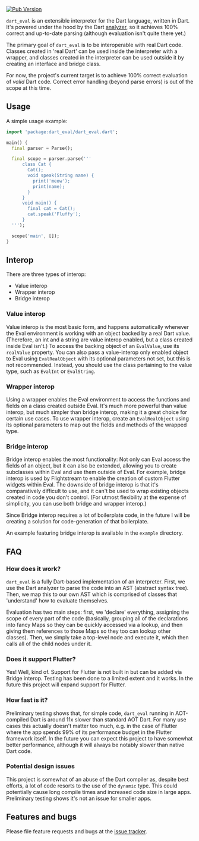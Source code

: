 [![Pub Version](https://img.shields.io/pub/v/dart_eval?color=teal)](https://pub.dev/packages/dart_eval)


`dart_eval` is an extensible interpreter for the Dart language, written in Dart. 
It's powered under the hood by the Dart [analyzer](https://pub.dev/packages/analyzer),
so it achieves 100% correct and up-to-date parsing (although evaluation isn't quite there yet.)

The primary goal of `dart_eval` is to be interoperable with real Dart code.
Classes created in 'real Dart' can be used inside the interpreter with a
wrapper, and classes created in the interpreter can be used outside it by
creating an interface and bridge class.

For now, the project's current target is to achieve 100% correct evaluation of *valid*
Dart code. Correct error handling (beyond parse errors) is out of the scope at this
time.

## Usage

A simple usage example:

```dart
import 'package:dart_eval/dart_eval.dart';

main() {
  final parser = Parse();

  final scope = parser.parse('''
      class Cat {
        Cat();
        void speak(String name) {
          print('meow');
          print(name);
        }
      }
      void main() {
        final cat = Cat();
        cat.speak('Fluffy');
      }
  ''');

  scope('main', []);
}
```

## Interop

There are three types of interop:
* Value interop
* Wrapper interop
* Bridge interop

### Value interop

Value interop is the most basic form, and happens automatically whenever the Eval
environment is working with an object backed by a real Dart value. (Therefore, an
int and a string are value interop enabled, but a class created inside Eval isn't.)
To access the backing object of an `EvalValue`, use its `realValue` property. You
can also pass a value-interop only enabled object to Eval using `EvalRealObject`
with its optional parameters not set, but this is not recommended. Instead, you
should use the class pertaining to the value type, such as `EvalInt` or `EvalString`.

### Wrapper interop

Using a wrapper enables the Eval environment to access the functions and fields on
a class created outside Eval. It's much more powerful than value interop, but much
simpler than bridge interop, making it a great choice for certain use cases. To use
wrapper interop, create an `EvalRealObject` using its optional parameters to map out
the fields and methods of the wrapped type.

### Bridge interop

Bridge interop enables the most functionality: Not only can Eval access the fields
of an object, but it can also be extended, allowing you to create subclasses within Eval
and use them outside of Eval. For example, bridge interop is used by 
Flightstream to enable the creation of custom Flutter widgets within Eval. 
The downside of bridge interop is that it's comparatively difficult to use, and
it can't be used to wrap existing objects created in code you don't control. (For utmost
flexibility at the expense of simplicity, you can use both bridge and wrapper interop.)

Since Bridge interop requires a lot of boilerplate code, in the future I will be creating
a solution for code-generation of that boilerplate.

An example featuring bridge interop is available in the `example` directory.

## FAQ

### How does it work?

`dart_eval` is a fully Dart-based implementation of an interpreter. First, we use the Dart
analyzer to parse the code into an AST (abstract syntax tree). Then, we map this to our
own AST which is comprised of classes that 'understand' how to evaluate themselves.

Evaluation has two main steps: first, we 'declare' everything, assigning the
scope of every part of the code (basically, grouping all of the declarations into fancy Maps so
they can be quickly accessed via a lookup, and then giving them references to those Maps so
they too can lookup other classes). Then, we simply take a top-level node and execute it, which
then calls all of the child nodes under it.

### Does it support Flutter?

Yes! Well, kind of. Support for Flutter is not built in but can be added via Bridge interop.
Testing has been done to a limited extent and it works. In the future this project will expand
support for Flutter.

### How fast is it?

Preliminary testing shows that, for simple code, `dart_eval` running in AOT-compiled Dart 
is around 11x slower than standard AOT Dart.
For many use cases this actually doesn't matter too much, e.g. in the case of Flutter 
where the app spends 99% of its performance budget in the Flutter framework itself.
In the future you can expect this project to have somewhat better performance, although
it will always be notably slower than native Dart code.

### Potential design issues

This project is somewhat of an abuse of the Dart compiler as, despite best efforts, a lot of
code resorts to the use of the `dynamic` type. This could potentially cause long compile times
and increased code size in large apps. Preliminary testing shows it's not an issue for smaller
apps.

## Features and bugs

Please file feature requests and bugs at the [issue tracker][tracker].

[tracker]: https://github.com/ethanblake4/dart_eval/issues
